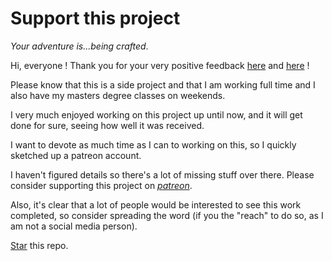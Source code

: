 # Support this project

*Your adventure is...being crafted*.

Hi, everyone ! Thank you for your very positive feedback [here](https://www.reddit.com/r/javascript/comments/aoskao/learn_c_and_its_lower_level_interactively_in_your/) and [here](https://www.reddit.com/r/learnprogramming/comments/aosk8b/learn_c_and_its_lower_levels_interactively_in/) !

Please know that this is a side project and that I am working full time and I also have my masters degree classes on weekends.

I very much enjoyed working on this project up until now, and it will get done for sure, seeing how well it was received.

I want to devote as much time as I can to working on this, so I quickly sketched up a patreon account.

I haven't figured details so there's a lot of missing stuff over there.
Please consider supporting this project on *[patreon](https://www.patreon.com/vasyop)*.

Also, it's clear that a lot of people would be interested to see this work completed, so consider spreading the word (if you the "reach" to do so, as I am not a social media person).

[Star](https://github.com/vasyop/miniC-hosting) this repo.

